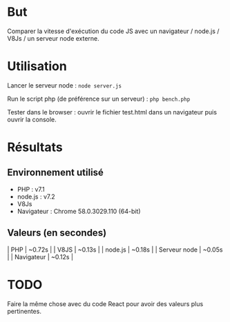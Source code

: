 # But

Comparer la vitesse d'exécution du code JS avec un navigateur / node.js / V8Js / un serveur node externe.

 # Utilisation
 
 Lancer le serveur node :
 `node server.js`
 
Run le script php (de préférence sur un serveur) :
 `php bench.php`
 
 Tester dans le browser : ouvrir le fichier test.html dans un navigateur puis ouvrir la console.

# Résultats

## Environnement utilisé

* PHP : v7.1
* node.js : v7.2
* V8Js
* Navigateur : Chrome 58.0.3029.110 (64-bit)

## Valeurs (en secondes)

| PHP          | ~0.72s |
| V8JS         | ~0.13s |
| node.js      | ~0.18s |
| Serveur node | ~0.05s |
| Navigateur   | ~0.12s |

# TODO

Faire la même chose avec du code React pour avoir des valeurs plus pertinentes.

